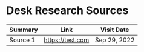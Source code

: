 # Desk Research Sources

| Summary  | Link             | Visit Date   |
| -------- | ---------------- | ------------ |
| Source 1 | https://test.com | Sep 29, 2022 |
